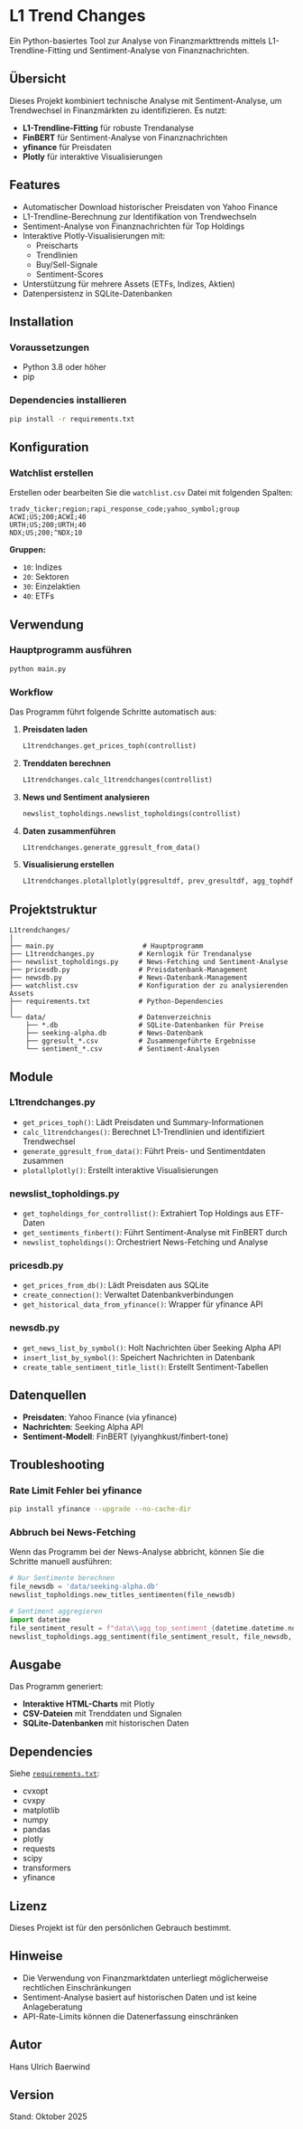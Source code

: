 # L1 Trend Changes

Ein Python-basiertes Tool zur Analyse von Finanzmarkttrends mittels L1-Trendline-Fitting und Sentiment-Analyse von Finanznachrichten.

## Übersicht

Dieses Projekt kombiniert technische Analyse mit Sentiment-Analyse, um Trendwechsel in Finanzmärkten zu identifizieren. Es nutzt:
- **L1-Trendline-Fitting** für robuste Trendanalyse
- **FinBERT** für Sentiment-Analyse von Finanznachrichten
- **yfinance** für Preisdaten
- **Plotly** für interaktive Visualisierungen

## Features

- Automatischer Download historischer Preisdaten von Yahoo Finance
- L1-Trendline-Berechnung zur Identifikation von Trendwechseln
- Sentiment-Analyse von Finanznachrichten für Top Holdings
- Interaktive Plotly-Visualisierungen mit:
  - Preischarts
  - Trendlinien
  - Buy/Sell-Signale
  - Sentiment-Scores
- Unterstützung für mehrere Assets (ETFs, Indizes, Aktien)
- Datenpersistenz in SQLite-Datenbanken

## Installation

### Voraussetzungen

- Python 3.8 oder höher
- pip

### Dependencies installieren

```bash
pip install -r requirements.txt
```

## Konfiguration

### Watchlist erstellen

Erstellen oder bearbeiten Sie die `watchlist.csv` Datei mit folgenden Spalten:

```csv
tradv_ticker;region;rapi_response_code;yahoo_symbol;group
ACWI;US;200;ACWI;40
URTH;US;200;URTH;40
NDX;US;200;^NDX;10
```

**Gruppen:**
- `10`: Indizes
- `20`: Sektoren
- `30`: Einzelaktien
- `40`: ETFs

## Verwendung

### Hauptprogramm ausführen

```bash
python main.py
```

### Workflow

Das Programm führt folgende Schritte automatisch aus:

1. **Preisdaten laden**
   ```python
   L1trendchanges.get_prices_toph(controllist)
   ```

2. **Trenddaten berechnen**
   ```python
   L1trendchanges.calc_l1trendchanges(controllist)
   ```

3. **News und Sentiment analysieren**
   ```python
   newslist_topholdings.newslist_topholdings(controllist)
   ```

4. **Daten zusammenführen**
   ```python
   L1trendchanges.generate_ggresult_from_data()
   ```

5. **Visualisierung erstellen**
   ```python
   L1trendchanges.plotallplotly(pgresultdf, prev_gresultdf, agg_tophdf)
   ```

## Projektstruktur

```
L1trendchanges/
│
├── main.py                      # Hauptprogramm
├── L1trendchanges.py           # Kernlogik für Trendanalyse
├── newslist_topholdings.py     # News-Fetching und Sentiment-Analyse
├── pricesdb.py                 # Preisdatenbank-Management
├── newsdb.py                   # News-Datenbank-Management
├── watchlist.csv               # Konfiguration der zu analysierenden Assets
├── requirements.txt            # Python-Dependencies
│
└── data/                       # Datenverzeichnis
    ├── *.db                    # SQLite-Datenbanken für Preise
    ├── seeking-alpha.db        # News-Datenbank
    ├── ggresult_*.csv          # Zusammengeführte Ergebnisse
    └── sentiment_*.csv         # Sentiment-Analysen
```

## Module

### L1trendchanges.py
- `get_prices_toph()`: Lädt Preisdaten und Summary-Informationen
- `calc_l1trendchanges()`: Berechnet L1-Trendlinien und identifiziert Trendwechsel
- `generate_ggresult_from_data()`: Führt Preis- und Sentimentdaten zusammen
- `plotallplotly()`: Erstellt interaktive Visualisierungen

### newslist_topholdings.py
- `get_topholdings_for_controllist()`: Extrahiert Top Holdings aus ETF-Daten
- `get_sentiments_finbert()`: Führt Sentiment-Analyse mit FinBERT durch
- `newslist_topholdings()`: Orchestriert News-Fetching und Analyse

### pricesdb.py
- `get_prices_from_db()`: Lädt Preisdaten aus SQLite
- `create_connection()`: Verwaltet Datenbankverbindungen
- `get_historical_data_from_yfinance()`: Wrapper für yfinance API

### newsdb.py
- `get_news_list_by_symbol()`: Holt Nachrichten über Seeking Alpha API
- `insert_list_by_symbol()`: Speichert Nachrichten in Datenbank
- `create_table_sentiment_title_list()`: Erstellt Sentiment-Tabellen

## Datenquellen

- **Preisdaten**: Yahoo Finance (via yfinance)
- **Nachrichten**: Seeking Alpha API
- **Sentiment-Modell**: FinBERT (yiyanghkust/finbert-tone)

## Troubleshooting

### Rate Limit Fehler bei yfinance

```bash
pip install yfinance --upgrade --no-cache-dir
```

### Abbruch bei News-Fetching

Wenn das Programm bei der News-Analyse abbricht, können Sie die Schritte manuell ausführen:

```python
# Nur Sentimente berechnen
file_newsdb = 'data/seeking-alpha.db'
newslist_topholdings.new_titles_sentimenten(file_newsdb)

# Sentiment aggregieren
import datetime
file_sentiment_result = f"data\\agg_top_sentiment_{datetime.datetime.now().strftime('%Y-%m-%d')}.csv"
newslist_topholdings.agg_sentiment(file_sentiment_result, file_newsdb, agg_tophdf)
```

## Ausgabe

Das Programm generiert:
- **Interaktive HTML-Charts** mit Plotly
- **CSV-Dateien** mit Trenddaten und Signalen
- **SQLite-Datenbanken** mit historischen Daten

## Dependencies

Siehe [`requirements.txt`](requirements.txt ):
- cvxopt
- cvxpy
- matplotlib
- numpy
- pandas
- plotly
- requests
- scipy
- transformers
- yfinance

## Lizenz

Dieses Projekt ist für den persönlichen Gebrauch bestimmt.

## Hinweise

- Die Verwendung von Finanzmarktdaten unterliegt möglicherweise rechtlichen Einschränkungen
- Sentiment-Analyse basiert auf historischen Daten und ist keine Anlageberatung
- API-Rate-Limits können die Datenerfassung einschränken

## Autor

Hans Ulrich Baerwind

## Version

Stand: Oktober 2025